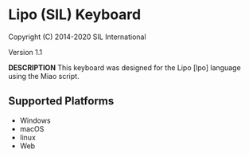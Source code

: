 Lipo (SIL) Keyboard
=====================

Copyright (C) 2014-2020 SIL International

Version 1.1

__DESCRIPTION__
This keyboard was designed for the Lipo [lpo] language using the Miao script.

Supported Platforms
-------------------
 * Windows
 * macOS
 * linux
 * Web
